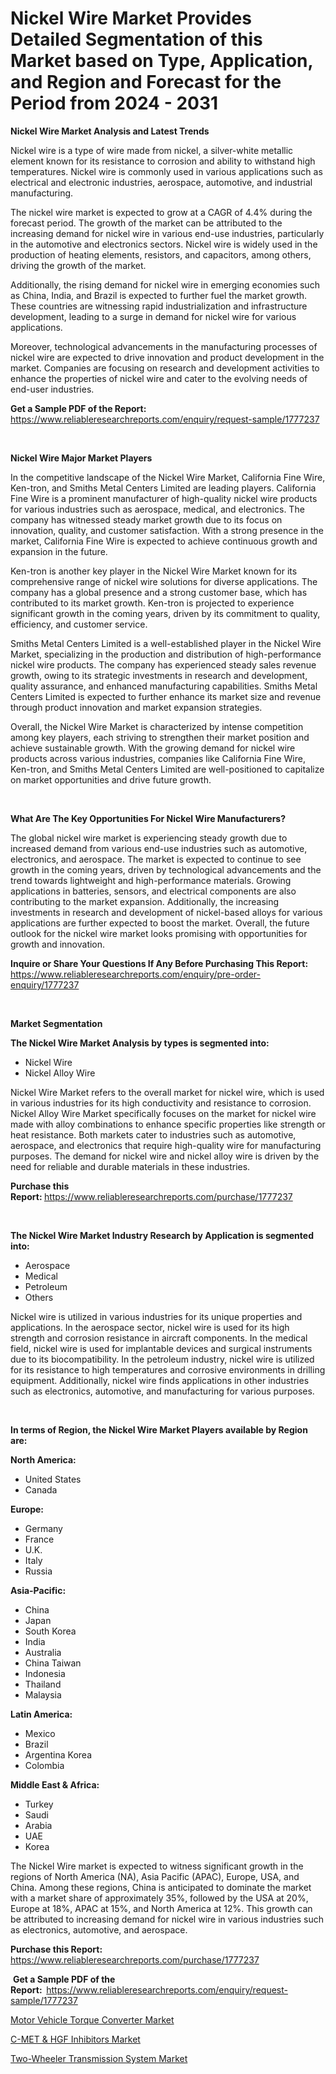 <p><h1>Nickel Wire Market Provides Detailed Segmentation of this Market based on Type, Application, and Region and Forecast for the Period from 2024 - 2031</h1></p><p><strong>Nickel Wire Market Analysis and Latest Trends</strong></p>
<p><p>Nickel wire is a type of wire made from nickel, a silver-white metallic element known for its resistance to corrosion and ability to withstand high temperatures. Nickel wire is commonly used in various applications such as electrical and electronic industries, aerospace, automotive, and industrial manufacturing.</p><p>The nickel wire market is expected to grow at a CAGR of 4.4% during the forecast period. The growth of the market can be attributed to the increasing demand for nickel wire in various end-use industries, particularly in the automotive and electronics sectors. Nickel wire is widely used in the production of heating elements, resistors, and capacitors, among others, driving the growth of the market.</p><p>Additionally, the rising demand for nickel wire in emerging economies such as China, India, and Brazil is expected to further fuel the market growth. These countries are witnessing rapid industrialization and infrastructure development, leading to a surge in demand for nickel wire for various applications.</p><p>Moreover, technological advancements in the manufacturing processes of nickel wire are expected to drive innovation and product development in the market. Companies are focusing on research and development activities to enhance the properties of nickel wire and cater to the evolving needs of end-user industries.</p></p>
<p><strong>Get a Sample PDF of the Report:&nbsp;</strong> <a href="https://www.reliableresearchreports.com/enquiry/request-sample/1777237">https://www.reliableresearchreports.com/enquiry/request-sample/1777237</a></p>
<p>&nbsp;</p>
<p><strong>Nickel Wire Major Market Players</strong></p>
<p><p>In the competitive landscape of the Nickel Wire Market, California Fine Wire, Ken-tron, and Smiths Metal Centers Limited are leading players. California Fine Wire is a prominent manufacturer of high-quality nickel wire products for various industries such as aerospace, medical, and electronics. The company has witnessed steady market growth due to its focus on innovation, quality, and customer satisfaction. With a strong presence in the market, California Fine Wire is expected to achieve continuous growth and expansion in the future.</p><p>Ken-tron is another key player in the Nickel Wire Market known for its comprehensive range of nickel wire solutions for diverse applications. The company has a global presence and a strong customer base, which has contributed to its market growth. Ken-tron is projected to experience significant growth in the coming years, driven by its commitment to quality, efficiency, and customer service.</p><p>Smiths Metal Centers Limited is a well-established player in the Nickel Wire Market, specializing in the production and distribution of high-performance nickel wire products. The company has experienced steady sales revenue growth, owing to its strategic investments in research and development, quality assurance, and enhanced manufacturing capabilities. Smiths Metal Centers Limited is expected to further enhance its market size and revenue through product innovation and market expansion strategies.</p><p>Overall, the Nickel Wire Market is characterized by intense competition among key players, each striving to strengthen their market position and achieve sustainable growth. With the growing demand for nickel wire products across various industries, companies like California Fine Wire, Ken-tron, and Smiths Metal Centers Limited are well-positioned to capitalize on market opportunities and drive future growth.</p></p>
<p>&nbsp;</p>
<p><strong>What Are The Key Opportunities For Nickel Wire Manufacturers?</strong></p>
<p><p>The global nickel wire market is experiencing steady growth due to increased demand from various end-use industries such as automotive, electronics, and aerospace. The market is expected to continue to see growth in the coming years, driven by technological advancements and the trend towards lightweight and high-performance materials. Growing applications in batteries, sensors, and electrical components are also contributing to the market expansion. Additionally, the increasing investments in research and development of nickel-based alloys for various applications are further expected to boost the market. Overall, the future outlook for the nickel wire market looks promising with opportunities for growth and innovation.</p></p>
<p><strong>Inquire or Share Your Questions If Any Before Purchasing This Report:</strong> <a href="https://www.reliableresearchreports.com/enquiry/pre-order-enquiry/1777237">https://www.reliableresearchreports.com/enquiry/pre-order-enquiry/1777237</a></p>
<p>&nbsp;</p>
<p><strong>Market Segmentation</strong></p>
<p><strong>The Nickel Wire Market Analysis by types is segmented into:</strong></p>
<p><ul><li>Nickel Wire</li><li>Nickel Alloy Wire</li></ul></p>
<p><p>Nickel Wire Market refers to the overall market for nickel wire, which is used in various industries for its high conductivity and resistance to corrosion. Nickel Alloy Wire Market specifically focuses on the market for nickel wire made with alloy combinations to enhance specific properties like strength or heat resistance. Both markets cater to industries such as automotive, aerospace, and electronics that require high-quality wire for manufacturing purposes. The demand for nickel wire and nickel alloy wire is driven by the need for reliable and durable materials in these industries.</p></p>
<p><strong>Purchase this Report:&nbsp;</strong><a href="https://www.reliableresearchreports.com/purchase/1777237">https://www.reliableresearchreports.com/purchase/1777237</a></p>
<p>&nbsp;</p>
<p><strong>The Nickel Wire Market Industry Research by Application is segmented into:</strong></p>
<p><ul><li>Aerospace</li><li>Medical</li><li>Petroleum</li><li>Others</li></ul></p>
<p><p>Nickel wire is utilized in various industries for its unique properties and applications. In the aerospace sector, nickel wire is used for its high strength and corrosion resistance in aircraft components. In the medical field, nickel wire is used for implantable devices and surgical instruments due to its biocompatibility. In the petroleum industry, nickel wire is utilized for its resistance to high temperatures and corrosive environments in drilling equipment. Additionally, nickel wire finds applications in other industries such as electronics, automotive, and manufacturing for various purposes.</p></p>
<p>&nbsp;</p>
<p><strong>In terms of Region, the Nickel Wire Market Players available by Region are:</strong></p>
<p>
    <p> <strong> North America: </strong>
        <ul>
            <li>United States</li>
            <li>Canada</li>
        </ul>
        </p> 
    <p> <strong> Europe: </strong>
        <ul>
            <li>Germany</li>
            <li>France</li>
            <li>U.K.</li>
            <li>Italy</li>
            <li>Russia</li>
        </ul>
        </p> 
    <p> <strong> Asia-Pacific: </strong>
        <ul>
            <li>China</li>
            <li>Japan</li>
            <li>South Korea</li>
            <li>India</li>
            <li>Australia</li>
            <li>China Taiwan</li>
            <li>Indonesia</li>
            <li>Thailand</li>
            <li>Malaysia</li>
        </ul>
        </p> 
    <p> <strong> Latin America: </strong>
        <ul>
            <li>Mexico</li>
            <li>Brazil</li>
            <li>Argentina Korea</li>
            <li>Colombia</li>
        </ul>
        </p> 
    <p> <strong> Middle East & Africa: </strong>
        <ul>
            <li>Turkey</li>
            <li>Saudi</li>
            <li>Arabia</li>
            <li>UAE</li>
            <li>Korea</li>
        </ul>
    </p>
    </p>
<p><p>The Nickel Wire market is expected to witness significant growth in the regions of North America (NA), Asia Pacific (APAC), Europe, USA, and China. Among these regions, China is anticipated to dominate the market with a market share of approximately 35%, followed by the USA at 20%, Europe at 18%, APAC at 15%, and North America at 12%. This growth can be attributed to increasing demand for nickel wire in various industries such as electronics, automotive, and aerospace.</p></p>
<p><strong>Purchase this Report: </strong><a href="https://www.reliableresearchreports.com/purchase/1777237">https://www.reliableresearchreports.com/purchase/1777237</a></p>
<p>&nbsp;<strong>Get a Sample PDF of the Report:&nbsp;&nbsp;</strong><a href="https://www.reliableresearchreports.com/enquiry/request-sample/1777237">https://www.reliableresearchreports.com/enquiry/request-sample/1777237</a></p>
<p><strong></strong></p>
<p><p><a href="https://view.publitas.com/reportprime-1/motor-vehicle-torque-converter-market-research-report-unlocks-analysis-on-the-market-financial-status-market-size-and-market-revenue-upto-2030/">Motor Vehicle Torque Converter Market</a></p><p><a href="https://view.publitas.com/reportprime-1/c-met-hgf-inhibitors-market-size-growing-and-forecasted-for-period-from-2023-2030-and-provides-complete-market-analysis-of-this-market/">C-MET & HGF Inhibitors Market</a></p><p><a href="https://view.publitas.com/reportprime-1/two-wheeler-transmission-system-market-size-focuses-on-market-dynamics-in-depth-analysis-and-future-projections-of-its-market-forecasted-for-period-from-2023-to-2030/">Two-Wheeler Transmission System Market</a></p></p>